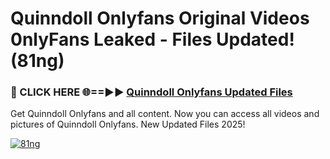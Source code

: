 # Quinndoll Onlyfans Original Videos 0nlyFans Leaked - Files Updated! (81ng)

<h3>🔴 CLICK HERE 🌐==►► <a href="https://tinyurl.com/2m67pmp6" rel="nofollow">Quinndoll Onlyfans Updated Files</a></h3>

Get Quinndoll Onlyfans and all content. Now you can access all videos and pictures of Quinndoll Onlyfans. New Updated Files 2025!

[![81ng](https://i.imgur.com/H4QAA4z.gif)](https://tinyurl.com/2m67pmp6)